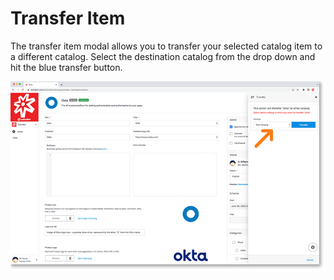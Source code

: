 # Transfer Item

The transfer item modal allows you to transfer your selected catalog item to a different catalog. Select the destination catalog from the drop down and hit the blue transfer button.

<a href="../../../images/marketplace-transfer-item-lg.jpg" target="_blank"><img src="../../../images/marketplace-transfer-item.jpg" style="margin: auto; display: block"></a>
